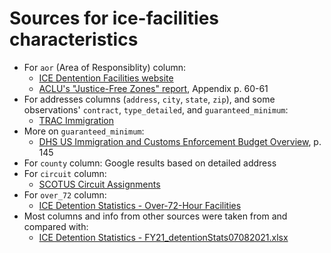 # Sources for ice-facilities characteristics

- For `aor` (Area of Responsiblity) column: 
  - [ICE Dentention Facilities website](https://www.ice.gov/detention-facilities)
  - [ACLU's "Justice-Free Zones" report](https://www.aclu.org/report/justice-free-zones-us-immigration-detention-under-trump-administration), Appendix p. 60-61
- For addresses columns (`address`, `city`, `state`, `zip`), and some observations' `contract`, `type_detailed`, and `guaranteed_minimum`:
  - [TRAC Immigration](https://trac.syr.edu/immigration/detentionstats/facilities.html)
- More on `guaranteed_minimum`:
  - [DHS US Immigration and Customs Enforcement Budget Overview](https://www.dhs.gov/sites/default/files/publications/19_0318_MGMT_CBJ-Immigration-Customs-Enforcement_0.pdf), p. 145
- For `county` column: Google results based on detailed address
- For `circuit` column: 
  - [SCOTUS Circuit Assignments](https://www.supremecourt.gov/about/circuitassignments.aspx)
- For `over_72` column: 
  - [ICE Detention Statistics - Over-72-Hour Facilities](https://www.ice.gov/doclib/detention/Over72HourFacilities.xlsx)
- Most columns and info from other sources were taken from and compared with:
  - [ICE Detention Statistics - FY21_detentionStats07082021.xlsx](https://github.com/UWCHR/ice-facilities/files/7491684/FY21_detentionStats07082021.xlsx)
